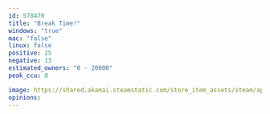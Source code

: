 ```yaml
---
id: 578470
title: "Break Time!"
windows: "true"
mac: "false"
linux: false
positive: 25
negative: 13
estimated_owners: "0 - 20000"
peak_ccu: 0

image: https://shared.akamai.steamstatic.com/store_item_assets/steam/apps/578470/header.jpg?t=1581304693
opinions:
---
```

